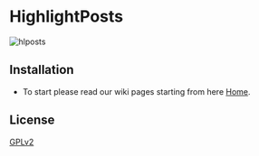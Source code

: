# HighlightPosts

![hlposts](https://user-images.githubusercontent.com/15745936/35156321-d02326ba-fd30-11e7-9a9e-2ccceeb70950.png)

## Installation
- To start please read our wiki pages starting from here [Home](https://github.com/3D-I/HighlightPosts/wiki/Home).

## License
[GPLv2](license.txt)
